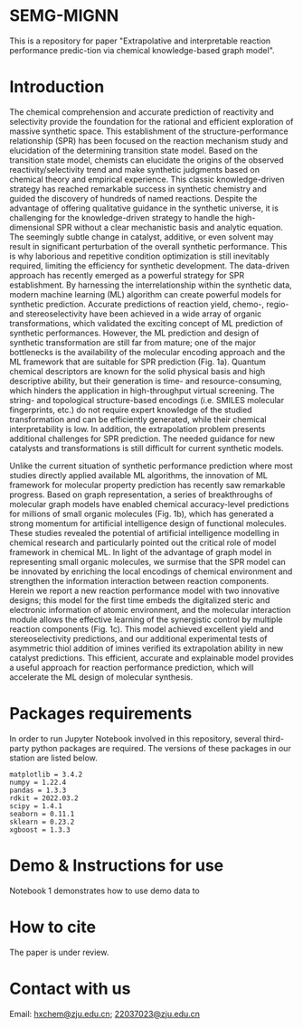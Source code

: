 # SEMG-MIGNN
This is a repository for paper "Extrapolative and interpretable reaction performance predic-tion via chemical knowledge-based graph model".

# Introduction

The chemical comprehension and accurate prediction of reactivity and selectivity provide the foundation for the rational and efficient exploration of massive synthetic space. This establishment of the structure-performance relationship (SPR) has been focused on the reaction mechanism study and elucidation of the determining transition state model. Based on the transition state model, chemists can elucidate the origins of the observed reactivity/selectivity trend and make synthetic judgments based on chemical theory and empirical experience. This classic knowledge-driven strategy has reached remarkable success in synthetic chemistry and guided the discovery of hundreds of named reactions. Despite the advantage of offering qualitative guidance in the synthetic universe, it is challenging for the knowledge-driven strategy to handle the high-dimensional SPR without a clear mechanistic basis and analytic equation. The seemingly subtle change in catalyst, additive, or even solvent may result in significant perturbation of the overall synthetic performance. This is why laborious and repetitive condition optimization is still inevitably required, limiting the efficiency for synthetic development.
The data-driven approach has recently emerged as a powerful strategy for SPR establishment. By harnessing the interrelationship within the synthetic data, modern machine learning (ML) algorithm can create powerful models for synthetic prediction. Accurate predictions of reaction yield, chemo-, regio- and stereoselectivity have been achieved in a wide array of organic transformations, which validated the exciting concept of ML prediction of synthetic performances. However, the ML prediction and design of synthetic transformation are still far from mature; one of the major bottlenecks is the availability of the molecular encoding approach and the ML framework that are suitable for SPR prediction (Fig. 1a). Quantum chemical descriptors are known for the solid physical basis and high descriptive ability, but their generation is time- and resource-consuming, which hinders the application in high-throughput virtual screening. The string- and topological structure-based encodings (i.e. SMILES molecular fingerprints, etc.) do not require expert knowledge of the studied transformation and can be efficiently generated, while their chemical interpretability is low. In addition, the extrapolation problem presents additional challenges for SPR prediction. The needed guidance for new catalysts and transformations is still difficult for current synthetic models.

Unlike the current situation of synthetic performance prediction where most studies directly applied available ML algorithms, the innovation of ML framework for molecular property prediction has recently saw remarkable progress. Based on graph representation, a series of breakthroughs of molecular graph models have enabled chemical accuracy-level predictions for millions of small organic molecules (Fig. 1b), which has generated a strong momentum for artificial intelligence design of functional molecules. These studies revealed the potential of artificial intelligence modelling in chemical research and particularly pointed out the critical role of model framework in chemical ML. In light of the advantage of graph model in representing small organic molecules, we surmise that the SPR model can be innovated by enriching the local encodings of chemical environment and strengthen the information interaction between reaction components. Herein we report a new reaction performance model with two innovative designs; this model for the first time embeds the digitalized steric and electronic information of atomic environment, and the molecular interaction module allows the effective learning of the synergistic control by multiple reaction components (Fig. 1c). This model achieved excellent yield and stereoselectivity predictions, and our additional experimental tests of asymmetric thiol addition of imines verified its extrapolation ability in new catalyst predictions. This efficient, accurate and explainable model provides a useful approach for reaction performance prediction, which will accelerate the ML design of molecular synthesis.



# Packages requirements
In order to run Jupyter Notebook involved in this repository, several third-party python packages are required. The versions of these packages in our station are listed below.
```
matplotlib = 3.4.2
numpy = 1.22.4  
pandas = 1.3.3 
rdkit = 2022.03.2   
scipy = 1.4.1 
seaborn = 0.11.1 
sklearn = 0.23.2  
xgboost = 1.3.3 
```

# Demo & Instructions for use
Notebook 1 demonstrates how to use demo data to 
# How to cite
The paper is under review.
# Contact with us
Email: hxchem@zju.edu.cn; 22037023@zju.edu.cn

